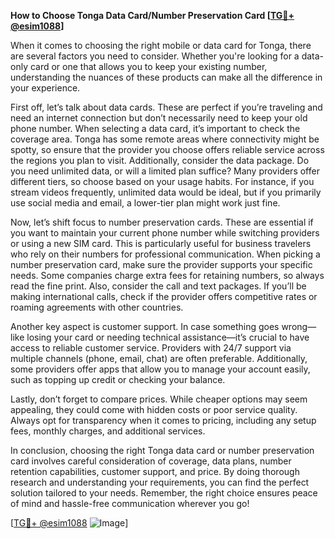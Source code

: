 **How to Choose Tonga Data Card/Number Preservation Card [[TG💪+ @esim1088](https://t.me/s/esim1088)]**

When it comes to choosing the right mobile or data card for Tonga, there are several factors you need to consider. Whether you're looking for a data-only card or one that allows you to keep your existing number, understanding the nuances of these products can make all the difference in your experience.

First off, let’s talk about data cards. These are perfect if you’re traveling and need an internet connection but don’t necessarily need to keep your old phone number. When selecting a data card, it’s important to check the coverage area. Tonga has some remote areas where connectivity might be spotty, so ensure that the provider you choose offers reliable service across the regions you plan to visit. Additionally, consider the data package. Do you need unlimited data, or will a limited plan suffice? Many providers offer different tiers, so choose based on your usage habits. For instance, if you stream videos frequently, unlimited data would be ideal, but if you primarily use social media and email, a lower-tier plan might work just fine.

Now, let’s shift focus to number preservation cards. These are essential if you want to maintain your current phone number while switching providers or using a new SIM card. This is particularly useful for business travelers who rely on their numbers for professional communication. When picking a number preservation card, make sure the provider supports your specific needs. Some companies charge extra fees for retaining numbers, so always read the fine print. Also, consider the call and text packages. If you’ll be making international calls, check if the provider offers competitive rates or roaming agreements with other countries.

Another key aspect is customer support. In case something goes wrong—like losing your card or needing technical assistance—it’s crucial to have access to reliable customer service. Providers with 24/7 support via multiple channels (phone, email, chat) are often preferable. Additionally, some providers offer apps that allow you to manage your account easily, such as topping up credit or checking your balance.

Lastly, don’t forget to compare prices. While cheaper options may seem appealing, they could come with hidden costs or poor service quality. Always opt for transparency when it comes to pricing, including any setup fees, monthly charges, and additional services.

In conclusion, choosing the right Tonga data card or number preservation card involves careful consideration of coverage, data plans, number retention capabilities, customer support, and price. By doing thorough research and understanding your requirements, you can find the perfect solution tailored to your needs. Remember, the right choice ensures peace of mind and hassle-free communication wherever you go!

[[TG💪+ @esim1088](https://t.me/s/esim1088) ![Image](https://i.postimg.cc/Y0z9fWf4/image.png)]